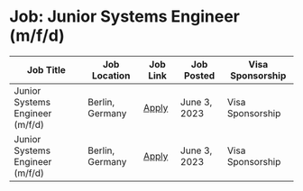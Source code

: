 # Job: Junior Systems Engineer (m/f/d)

| Job Title | Job Location | Job Link | Job Posted | Visa Sponsorship |
| --- | --- | --- | --- | --- |
| Junior Systems Engineer (m/f/d) | Berlin, Germany | [Apply](https://www.rheinmetall.com/de/job/junior_systems_engineer__m_f_d_/23947) | June 3, 2023 | Visa Sponsorship |
| Junior Systems Engineer (m/f/d) | Berlin, Germany | [Apply](https://www.rheinmetall.com/de/job/junior_systems_engineer__m_f_d_/23947) | June 3, 2023 | Visa Sponsorship |
